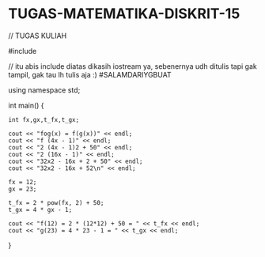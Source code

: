 # TUGAS-MATEMATIKA-DISKRIT-15

// TUGAS KULIAH

#include

// itu abis include diatas dikasih iostream ya, sebenernya udh ditulis tapi gak tampil, gak tau lh tulis aja :) #SALAMDARIYGBUAT

using namespace std;

int main() { 


	int fx,gx,t_fx,t_gx;
	
	cout << "fog(x) = f(g(x))" << endl;
	cout << "f (4x - 1)" << endl;
	cout << "2 (4x - 1)2 + 50" << endl;
	cout << "2 (16x - 1)" << endl;
	cout << "32x2 - 16x + 2 + 50" << endl;	
	cout << "32x2 - 16x + 52\n" << endl;
	
	fx = 12;
	gx = 23;
	
	t_fx = 2 * pow(fx, 2) + 50;
	t_gx = 4 * gx - 1;
	
	cout << "f(12) = 2 * (12*12) + 50 = " << t_fx << endl;
	cout << "g(23) = 4 * 23 - 1 = " << t_gx << endl;


}
